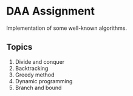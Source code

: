 # DAA Assignment 
Implementation of some well-known algorithms. 

## Topics 
1. Divide and conquer
2. Backtracking
3. Greedy method
4. Dynamic programming
5. Branch and bound
